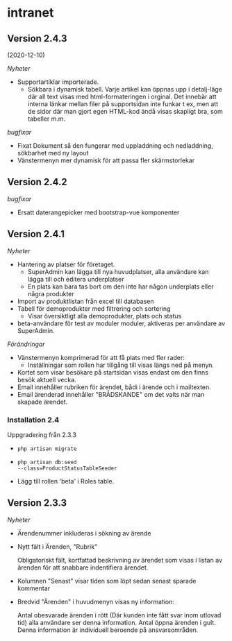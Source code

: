 # intranet

## Version 2.4.3  
(2020-12-10)

*Nyheter*
* Supportartiklar importerade. 
    * Sökbara i dynamisk tabell. Varje artikel kan öppnas upp i detalj-läge där all text visas med html-formateringen i orginal. Det innebär att interna länkar mellan filer på supportsidan inte funkar t ex, men att de sidor där man gjort egen HTML-kod ändå visas skapligt bra, som tabeller m.m.

*bugfixar*
* Fixat Dokument så den fungerar med uppladdning och nedladdning, sökbarhet med ny layout
* Vänstermenyn mer dynamisk för att passa fler skärmstorlekar


## Version 2.4.2 ##
*bugfixar*
* Ersatt daterangepicker med bootstrap-vue komponenter
## Version 2.4.1 ##
*Nyheter*
* Hantering av platser för företaget.
    * SuperAdmin kan lägga till nya huvudplatser, alla användare kan lägga till och editera underplatser
    * En plats kan bara tas bort om den inte har någon underplats eller några produkter
* Import av produktlistan från excel till databasen
* Tabell för demoprodukter med filtrering och sortering
    * Visar översiktligt alla demoprodukter, plats och status
* beta-användare för test av moduler moduler, aktiveras per användare av SuperAdmin.
    
*Förändringar*
* Vänstermenyn komprimerad för att få plats med fler rader:
    * Inställningar som rollen har tillgång till visas längs ned på menyn.
* Kortet som visar besökare på startsidan visas endast om den finns besök aktuell vecka.
* Email innehåller rubriken för ärendet, bådi i ärende och i mailtexten.
* Email ärenderad innehåller "BRÅDSKANDE" om det valts när man skapade ärendet.

### Installation 2.4 ###
Uppgradering från 2.3.3

* <code>php artisan migrate</code>

* <code>php artisan db:seed --class=ProductStatusTableSeeder</code>

* Lägg till rollen 'beta' i Roles table.

## Version 2.3.3 ##

*Nyheter*
* Ärendenummer inkluderas i sökning av ärende
* Nytt fält i Ärenden, "Rubrik"
    
    Obligatoriskt fält, kortfattad beskrivning av ärendet som visas i listan av ärenden för att snabbare indentifiera ärendet.
* Kolumnen "Senast" visar tiden som löpt sedan senast sparade kommentar
* Bredvid "Ärenden" i huvudmenyn visas ny information:
    
    Antal obesvarade ärenden i rött (Där kunden inte fått svar inom utlovad tid) alla användare ser denna information.
    Antal öppna ärenden i gult. Denna information är individuell beroende på ansvarsområden.